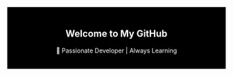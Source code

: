 <div style="background-color: black; color: white; padding: 20px; text-align: center;">
    <h2>Welcome to My GitHub</h2>
    <p>🚀 Passionate Developer | Always Learning</p>
</div>

